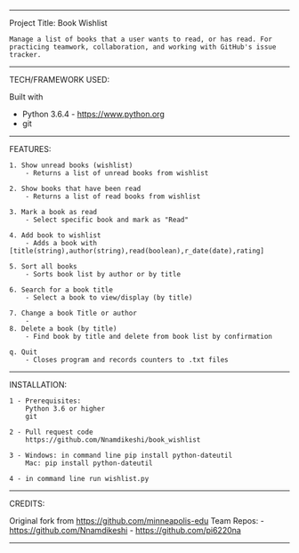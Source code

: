 **************************************************************************************************************************************
Project Title: Book Wishlist

	Manage a list of books that a user wants to read, or has read. For practicing teamwork, collaboration, and working with GitHub's issue tracker.

**************************************************************************************************************************************

TECH/FRAMEWORK USED:

Built with
   - Python 3.6.4 - https://www.python.org
   - git
**************************************************************************************************************************************

FEATURES:

	1. Show unread books (wishlist)
		- Returns a list of unread books from wishlist
		
	2. Show books that have been read
		- Returns a list of read books from wishlist
		
	3. Mark a book as read
		- Select specific book and mark as "Read"
		
	4. Add book to wishlist
		- Adds a book with [title(string),author(string),read(boolean),r_date(date),rating]
		
	5. Sort all books
		- Sorts book list by author or by title
		
	6. Search for a book title
		- Select a book to view/display (by title)
	
	7. Change a book Title or author
		- 
	8. Delete a book (by title)
		- Find book by title and delete from book list by confirmation
		
	q. Quit
		- Closes program and records counters to .txt files

**************************************************************************************************************************************
INSTALLATION:

	1 - Prerequisites:
		Python 3.6 or higher
		git
	
	2 - Pull request code
		https://github.com/Nnamdikeshi/book_wishlist
	
	3 - Windows: in command line pip install python-dateutil
		Mac: pip install python-dateutil 
	
	4 - in command line run wishlist.py
	
**************************************************************************************************************************************
CREDITS:

Original fork from https://github.com/minneapolis-edu
Team Repos: - https://github.com/Nnamdikeshi
			- https://github.com/pi6220na


**************************************************************************************************************************************


